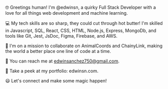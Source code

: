🤓 Greetings human! I'm @edwinsn, a quirky Full Stack Developer with a love for all things web development and machine learning.

💻 My tech skills are so sharp, they could cut through hot butter! I'm skilled in Javascript, SQL, React, CSS, HTML, Node.js, Express, MongoDb, and tools like Git, Jest, JsDoc, Figma, Firebase, and AWS.

🤝 I'm on a mission to collaborate on AnimalCoords and ChainyLink, making the world a better place one line of code at a time.

📧 You can reach me at edwinsanchez750@gmail.com.

🔗 Take a peek at my portfolio: edwinsn.com.

😃 Let's connect and make some magic happen!
